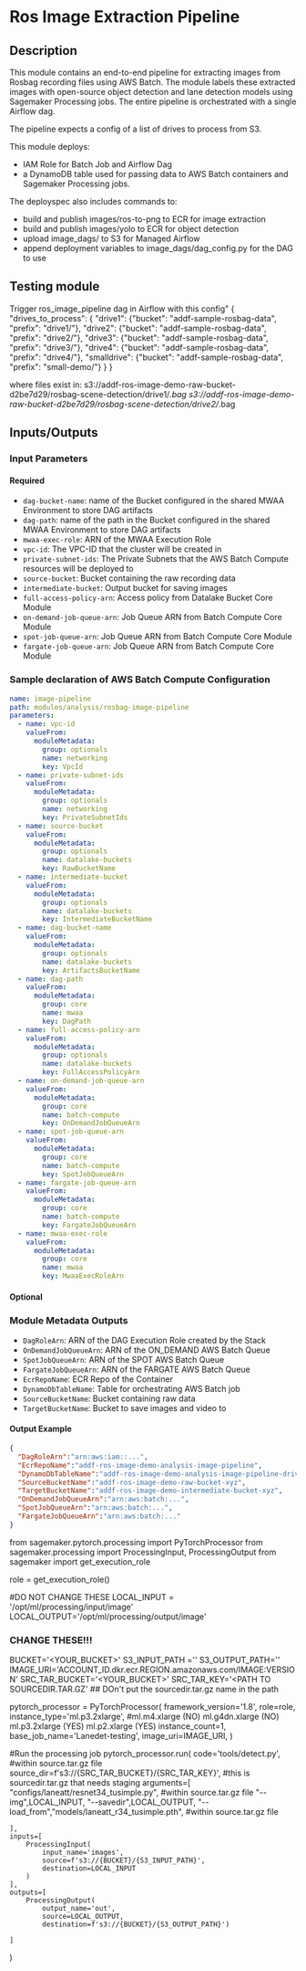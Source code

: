 # Ros Image Extraction Pipeline

## Description

This module contains an end-to-end pipeline for extracting images from Rosbag recording files using AWS Batch.
The module labels these extracted images with open-source object detection and lane detection models
using Sagemaker Processing jobs. The entire pipeline is orchestrated with a single Airflow dag.

The pipeline expects a config of a list of drives to process from S3.

This module deploys:

- IAM Role for Batch Job and Airflow Dag
- a DynamoDB table used for passing data to AWS Batch containers and Sagemaker Processing jobs.

The deployspec also includes commands to:
- build and publish images/ros-to-png to ECR for image extraction
- build and publish images/yolo to ECR for object detection
- upload image_dags/ to S3 for Managed Airflow
- append deployment variables to image_dags/dag_config.py for the DAG to use


## Testing module

Trigger ros_image_pipeline dag in Airflow with this config"
{
    "drives_to_process": {
        "drive1": {"bucket": "addf-sample-rosbag-data", "prefix": "drive1/"},
        "drive2": {"bucket": "addf-sample-rosbag-data", "prefix": "drive2/"},
        "drive3": {"bucket": "addf-sample-rosbag-data", "prefix": "drive3/"},
        "drive4": {"bucket": "addf-sample-rosbag-data", "prefix": "drive4/"},
        "smalldrive": {"bucket": "addf-sample-rosbag-data", "prefix": "small-demo/"}
    }
}

where files exist in:
    s3://addf-ros-image-demo-raw-bucket-d2be7d29/rosbag-scene-detection/drive1/*.bag
    s3://addf-ros-image-demo-raw-bucket-d2be7d29/rosbag-scene-detection/drive2/*.bag
    
## Inputs/Outputs

### Input Parameters

#### Required


- `dag-bucket-name`: name of the Bucket configured in the shared MWAA Environment to store DAG artifacts
- `dag-path`: name of the path in the Bucket configured in the shared MWAA Environment to store DAG artifacts
- `mwaa-exec-role`: ARN of the MWAA Execution Role
- `vpc-id`: The VPC-ID that the cluster will be created in
- `private-subnet-ids`: The Private Subnets that the AWS Batch Compute resources will be deployed to
- `source-bucket`: Bucket containing the raw recording data
- `intermediate-bucket`: Output bucket for saving images
- `full-access-policy-arn`: Access policy from Datalake Bucket Core Module
- `on-demand-job-queue-arn`: Job Queue ARN from Batch Compute Core Module
- `spot-job-queue-arn`: Job Queue ARN from Batch Compute Core Module
- `fargate-job-queue-arn`: Job Queue ARN from Batch Compute Core Module
    
### Sample declaration of AWS Batch Compute Configuration

```yaml
name: image-pipeline
path: modules/analysis/rosbag-image-pipeline
parameters:
  - name: vpc-id
    valueFrom:
      moduleMetadata:
        group: optionals
        name: networking
        key: VpcId
  - name: private-subnet-ids
    valueFrom:
      moduleMetadata:
        group: optionals
        name: networking
        key: PrivateSubnetIds
  - name: source-bucket
    valueFrom:
      moduleMetadata:
        group: optionals
        name: datalake-buckets
        key: RawBucketName
  - name: intermediate-bucket
    valueFrom:
      moduleMetadata:
        group: optionals
        name: datalake-buckets
        key: IntermediateBucketName
  - name: dag-bucket-name
    valueFrom:
      moduleMetadata:
        group: optionals
        name: datalake-buckets
        key: ArtifactsBucketName
  - name: dag-path
    valueFrom:
      moduleMetadata:
        group: core
        name: mwaa
        key: DagPath
  - name: full-access-policy-arn
    valueFrom:
      moduleMetadata:
        group: optionals
        name: datalake-buckets
        key: FullAccessPolicyArn
  - name: on-demand-job-queue-arn
    valueFrom:
      moduleMetadata:
        group: core
        name: batch-compute
        key: OnDemandJobQueueArn
  - name: spot-job-queue-arn
    valueFrom:
      moduleMetadata:
        group: core
        name: batch-compute
        key: SpotJobQueueArn
  - name: fargate-job-queue-arn
    valueFrom:
      moduleMetadata:
        group: core
        name: batch-compute
        key: FargateJobQueueArn
  - name: mwaa-exec-role
    valueFrom:
      moduleMetadata:
        group: core
        name: mwaa
        key: MwaaExecRoleArn

```

#### Optional

### Module Metadata Outputs

- `DagRoleArn`: ARN of the DAG Execution Role created by the Stack
- `OnDemandJobQueueArn`: ARN of the ON_DEMAND AWS Batch Queue
- `SpotJobQueueArn`: ARN of the SPOT AWS Batch Queue
- `FargateJobQueueArn`: ARN of the FARGATE AWS Batch Queue
- `EcrRepoName`: ECR Repo of the Container
- `DynamoDbTableName`: Table for orchestrating AWS Batch job
- `SourceBucketName`: Bucket containing raw data
- `TargetBucketName`: Bucket to save images and video to

            
#### Output Example

```json
{
  "DagRoleArn":"arn:aws:iam::...",
  "EcrRepoName":"addf-ros-image-demo-analysis-image-pipeline",
  "DynamoDbTableName":"addf-ros-image-demo-analysis-image-pipeline-drive-tracking",
  "SourceBucketName":"addf-ros-image-demo-raw-bucket-xyz",
  "TargetBucketName":"addf-ros-image-demo-intermediate-bucket-xyz",
  "OnDemandJobQueueArn":"arn:aws:batch:...",
  "SpotJobQueueArn":"arn:aws:batch:...",
  "FargateJobQueueArn":"arn:aws:batch:..."
}
```


from sagemaker.pytorch.processing import PyTorchProcessor
from sagemaker.processing import ProcessingInput, ProcessingOutput
from sagemaker import get_execution_role

role = get_execution_role()


#DO NOT CHANGE THESE
LOCAL_INPUT = '/opt/ml/processing/input/image'
LOCAL_OUTPUT='/opt/ml/processing/output/image'


### CHANGE THESE!!!
BUCKET='<YOUR_BUCKET>'
S3_INPUT_PATH ='<PATH>'
S3_OUTPUT_PATH='<PATH>'
IMAGE_URI='ACCOUNT_ID.dkr.ecr.REGION.amazonaws.com/IMAGE:VERSION'
SRC_TAR_BUCKET='<YOUR_BUCKET>'
SRC_TAR_KEY='<PATH TO SOURCEDIR.TAR.GZ'  ## DOn't put the sourcedir.tar.gz name in the path


pytorch_processor = PyTorchProcessor(
    framework_version='1.8',
    role=role,
    instance_type='ml.p3.2xlarge', #ml.m4.xlarge (NO) ml.g4dn.xlarge (NO) ml.p3.2xlarge (YES) ml.p2.xlarge (YES)
    instance_count=1,
    base_job_name='Lanedet-testing',
    image_uri=IMAGE_URI,
)

#Run the processing job
pytorch_processor.run(
    code='tools/detect.py', #within source.tar.gz file
    source_dir=f's3://{SRC_TAR_BUCKET}/{SRC_TAR_KEY}', #this is sourcedir.tar.gz that needs staging
    arguments=[
        "configs/laneatt/resnet34_tusimple.py", #within source.tar.gz file
        "--img",LOCAL_INPUT,
        "--savedir",LOCAL_OUTPUT,
        "--load_from","models/laneatt_r34_tusimple.pth", #within source.tar.gz file

    ],
    inputs=[
        ProcessingInput(
            input_name='images',
            source=f's3://{BUCKET}/{S3_INPUT_PATH}',
            destination=LOCAL_INPUT
        )
    ],
    outputs=[
        ProcessingOutput(
            output_name='out', 
            source=LOCAL_OUTPUT,
            destination=f's3://{BUCKET}/{S3_OUTPUT_PATH}')
        
    ]
)